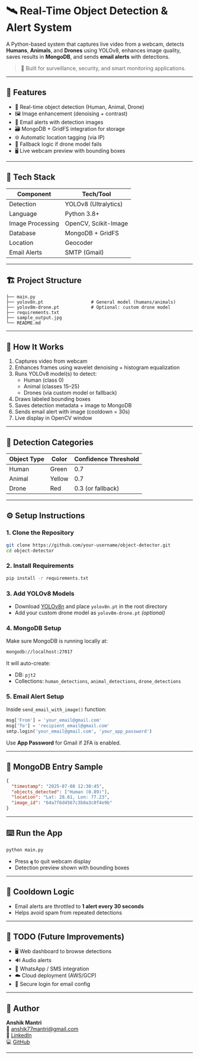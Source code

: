 # 🛰️ Real-Time Object Detection & Alert System

A Python-based system that captures live video from a webcam, detects **Humans**, **Animals**, and **Drones** using YOLOv8, enhances image quality, saves results in **MongoDB**, and sends **email alerts** with detections.  

> 📡 Built for surveillance, security, and smart monitoring applications.

---

## 📌 Features

- 🎯 Real-time object detection (Human, Animal, Drone)
- 🖼️ Image enhancement (denoising + contrast)
- 📧 Email alerts with detection images
- 🗃️ MongoDB + GridFS integration for storage
- 🌐 Automatic location tagging (via IP)
- 🔁 Fallback logic if drone model fails
- 🖥️ Live webcam preview with bounding boxes

---

## 🧰 Tech Stack

| Component      | Tech/Tool                    |
|----------------|------------------------------|
| Detection      | YOLOv8 (Ultralytics)         |
| Language       | Python 3.8+                  |
| Image Processing | OpenCV, Scikit-Image        |
| Database       | MongoDB + GridFS             |
| Location       | Geocoder                     |
| Email Alerts   | SMTP (Gmail)                 |

---
## 🏗️ Project Structure

```
├── main.py
├── yolov8n.pt                  # General model (humans/animals)
├── yolov8m-drone.pt            # Optional: custom drone model
├── requirements.txt
├── sample_output.jpg
└── README.md
```

---

## 🚀 How It Works

1. Captures video from webcam
2. Enhances frames using wavelet denoising + histogram equalization
3. Runs YOLOv8 model(s) to detect:
   - Human (class 0)
   - Animal (classes 15–25)
   - Drones (via custom model or fallback)
4. Draws labeled bounding boxes
5. Saves detection metadata + image to MongoDB
6. Sends email alert with image (cooldown = 30s)
7. Live display in OpenCV window

---

## 🧪 Detection Categories

| Object Type | Color | Confidence Threshold |
|-------------|-------|----------------------|
| Human       | Green | 0.7                  |
| Animal      | Yellow| 0.7                  |
| Drone       | Red   | 0.3 (or fallback)    |

---

## ⚙️ Setup Instructions

### 1. Clone the Repository
```bash
git clone https://github.com/your-username/object-detector.git
cd object-detector
```

### 2. Install Requirements
```bash
pip install -r requirements.txt
```

### 3. Add YOLOv8 Models
- Download [YOLOv8n](https://github.com/ultralytics/ultralytics) and place `yolov8n.pt` in the root directory
- Add your custom drone model as `yolov8m-drone.pt` *(optional)*

### 4. MongoDB Setup
Make sure MongoDB is running locally at:
```bash
mongodb://localhost:27017
```

It will auto-create:
- DB: `pjt2`
- Collections: `human_detections`, `animal_detections`, `drone_detections`

### 5. Email Alert Setup
Inside `send_email_with_image()` function:
```python
msg['From'] = 'your_email@gmail.com'
msg['To'] = 'recipient_email@gmail.com'
smtp.login('your_email@gmail.com', 'your_app_password')
```

Use **App Password** for Gmail if 2FA is enabled.

---

## 🧠 MongoDB Entry Sample

```json
{
  "timestamp": "2025-07-08 12:30:45",
  "objects_detected": ["Human (0.89)"],
  "location": "Lat: 28.61, Lon: 77.23",
  "image_id": "64a7f6d4567c3b0a3c0f4e9b"
}
```

---

## ⌨️ Run the App

```bash
python main.py
```

- Press **`q`** to quit webcam display
- Detection preview shown with bounding boxes

---

## 📅 Cooldown Logic

- Email alerts are throttled to **1 alert every 30 seconds**
- Helps avoid spam from repeated detections

---

## 📌 TODO (Future Improvements)

- 🖥 Web dashboard to browse detections
- 🔊 Audio alerts
- 📲 WhatsApp / SMS integration
- ☁️ Cloud deployment (AWS/GCP)
- 🔐 Secure login for email config

---

## 👤 Author

**Anshik Mantri**  
📧 [anshik77mantri@gmail.com](mailto:anshik77mantri@gmail.com)  
🔗 [LinkedIn](https://www.linkedin.com/in/anshikmantri/)  
💻 [GitHub](https://github.com/anshikmantri77)

---


